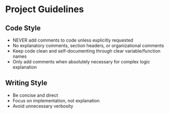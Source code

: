 # Project Guidelines

## Code Style
- NEVER add comments to code unless explicitly requested
- No explanatory comments, section headers, or organizational comments
- Keep code clean and self-documenting through clear variable/function names
- Only add comments when absolutely necessary for complex logic explanation

## Writing Style
- Be concise and direct
- Focus on implementation, not explanation
- Avoid unnecessary verbosity
